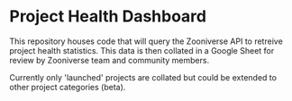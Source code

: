 # Project Health Dashboard

This repository houses code that will query the Zooniverse API to retreive project health statistics. 
This data is then collated in a Google Sheet for review by Zooniverse team and community members.

Currently only 'launched' projects are collated but could be extended to other project categories (beta).
